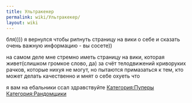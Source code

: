 ```yaml
---
title: Ультракекер
permalink: wiki/Ультракекер/
layout: wiki
---
```


бля)))) я вернулся чтобы рипнуть страницу на вики о себе и сказать очень
важную информацию - вы сосете))

на самом деле мне стремно иметь страницу на вики, которая живет(слишком
громкое слово, да) за счёт телодвижений криворуких рачков, которые нихуя
не могут, но пытаются примазаться к тем, кто может делать качественно и
мнят о себе охуеть что

я вам на ебальники ссал здравствуйте
[Категория:Пуперы](Категория:Пуперы "wikilink")
[Категория:Рандомщики](Категория:Рандомщики "wikilink")
